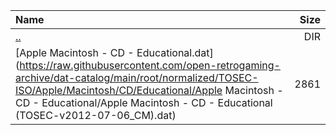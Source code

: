 |Name|Size|
|:---|---:|
|[..](../index.html)|DIR|
|[Apple Macintosh - CD - Educational.dat](https://raw.githubusercontent.com/open-retrogaming-archive/dat-catalog/main/root/normalized/TOSEC-ISO/Apple/Macintosh/CD/Educational/Apple Macintosh - CD - Educational/Apple Macintosh - CD - Educational (TOSEC-v2012-07-06_CM).dat)|2861|
